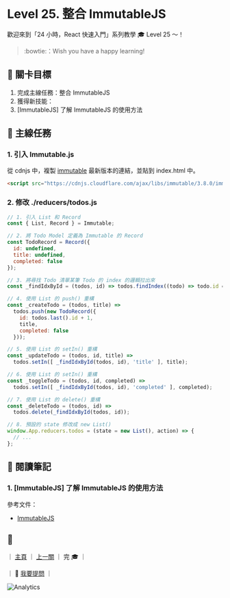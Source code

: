 # Level 25. 整合 ImmutableJS

歡迎來到「24 小時，React 快速入門」系列教學 :mortar_board: Level 25 ～！
> :bowtie:：Wish you have a happy learning!


## :checkered_flag: 關卡目標

1. 完成主線任務：整合 ImmutableJS
2. 獲得新技能：
  1. [ImmutableJS] 了解 ImmutableJS 的使用方法


## :triangular_flag_on_post: 主線任務

### 1. 引入 Immutable.js

從 cdnjs 中，複製 [immutable](https://cdnjs.com/libraries/immutable) 最新版本的連結，並貼到 index.html 中。

```html
<script src="https://cdnjs.cloudflare.com/ajax/libs/immutable/3.8.0/immutable.js"></script>
```

### 2. 修改 ./reducers/todos.js

```js
// 1. 引入 List 和 Record
const { List, Record } = Immutable;

// 2. 將 Todo Model 定義為 Immutable 的 Record
const TodoRecord = Record({
  id: undefined,
  title: undefined,
  completed: false
});

// 3. 將尋找 Todo 清單某筆 Todo 的 index 的邏輯拉出來
const _findIdxById = (todos, id) => todos.findIndex((todo) => todo.id === id);

// 4. 使用 List 的 push() 重構
const _createTodo = (todos, title) =>
  todos.push(new TodoRecord({
    id: todos.last().id + 1,
    title,
    completed: false
  }));

// 5. 使用 List 的 setIn() 重構
const _updateTodo = (todos, id, title) =>
  todos.setIn([ _findIdxById(todos, id), 'title' ], title);

// 6. 使用 List 的 setIn() 重構
const _toggleTodo = (todos, id, completed) =>
  todos.setIn([ _findIdxById(todos, id), 'completed' ], completed);

// 7. 使用 List 的 delete() 重構
const _deleteTodo = (todos, id) =>
  todos.delete(_findIdxById(todos, id));

// 8. 預設的 state 修改成 new List()
window.App.reducers.todos = (state = new List(), action) => {
  // ...
};
```


## :book: 閱讀筆記

### 1. [ImmutableJS] 了解 ImmutableJS 的使用方法

參考文件：

- [ImmutableJS](https://facebook.github.io/immutable-js)


## :rocket:

｜ [主頁](../../../) ｜ [上一關](../level-24_react-redux) ｜ 完 :mortar_board: ｜

｜ :raising_hand: [我要提問](https://github.com/shiningjason1989/react-quick-tutorial/issues/new) ｜


![Analytics](https://shining-ga-beacon.appspot.com/UA-77436651-1/level-25_immutablejs?pixel)
